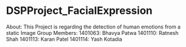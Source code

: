 # DSPProject_FacialExpression

About: This Project is regarding the detection of human emotions from a static Image
Group Members:
      1401063: Bhavya Patwa
      1401110: Ratnesh Shah
      1401113: Karan Patel
      1401114: Yash Kotadia
